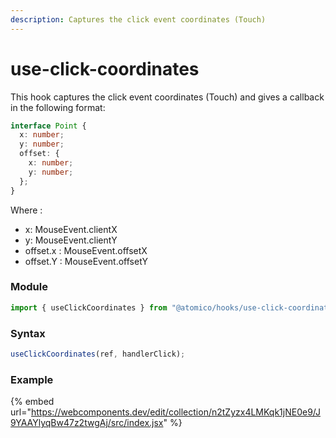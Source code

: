 ```yaml
---
description: Captures the click event coordinates (Touch)
---
```


# use-click-coordinates

This hook captures the click event coordinates \(Touch\) and gives a callback in the following format:

```typescript
interface Point {
  x: number;
  y: number;
  offset: {
    x: number;
    y: number;
  };
}
```

Where :

* x: MouseEvent.clientX
* y: MouseEvent.clientY
* offset.x : MouseEvent.offsetX
* offset.Y : MouseEvent.offsetY

### Module

```javascript
import { useClickCoordinates } from "@atomico/hooks/use-click-coordinates";
```

### Syntax

```javascript
useClickCoordinates(ref, handlerClick);
```

### Example

{% embed url="https://webcomponents.dev/edit/collection/n2tZyzx4LMKqk1jNE0e9/J9YAAYlyqBw47z2twgAj/src/index.jsx" %}



